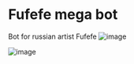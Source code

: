 # Fufefe mega bot
Bot for russian artist Fufefe
![image](https://user-images.githubusercontent.com/46928654/217227080-6551dc59-182f-460b-911e-9c87f5b94933.png)

![image](https://user-images.githubusercontent.com/46928654/217227149-e10c6c58-9e53-4914-8554-a3967a9aa64a.png)
